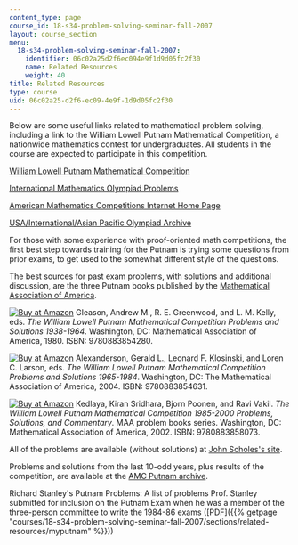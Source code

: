 ```yaml
---
content_type: page
course_id: 18-s34-problem-solving-seminar-fall-2007
layout: course_section
menu:
  18-s34-problem-solving-seminar-fall-2007:
    identifier: 06c02a25d2f6ec094e9f1d9d05fc2f30
    name: Related Resources
    weight: 40
title: Related Resources
type: course
uid: 06c02a25-d2f6-ec09-4e9f-1d9d05fc2f30
---
```


Below are some useful links related to mathematical problem solving, including a link to the William Lowell Putnam Mathematical Competition, a nationwide mathematics contest for undergraduates. All students in the course are expected to participate in this competition.

[William Lowell Putnam Mathematical Competition](http://math.scu.edu/putnam/)

[International Mathematics Olympiad Problems](http://olympiads.win.tue.nl/imo/)

[American Mathematics Competitions Internet Home Page](http://amc.maa.org/)

[USA/International/Asian Pacific Olympiad Archive](http://amc.maa.org/a-activities/a7-problems/a7-1-archives/1999-pa/problemarchive.htm)

For those with some experience with proof-oriented math competitions, the first best step towards training for the Putnam is trying some questions from prior exams, to get used to the somewhat different style of the questions.

The best sources for past exam problems, with solutions and additional discussion, are the three Putnam books published by the [Mathematical Association of America](http://www.maa.org/).

[![Buy at Amazon](/images/a_logo_17.gif)](http://www.amazon.com/exec/obidos/ASIN/0883854287/ref=nosim/mitopencourse-20) Gleason, Andrew M., R. E. Greenwood, and L. M. Kelly, eds. _The William Lowell Putnam Mathematical Competition Problems and Solutions 1938-1964_. Washington, DC: Mathematical Association of America, 1980. ISBN: 9780883854280.

[![Buy at Amazon](/images/a_logo_17.gif)](http://www.amazon.com/exec/obidos/ASIN/0883854635/ref=nosim/mitopencourse-20) Alexanderson, Gerald L., Leonard F. Klosinski, and Loren C. Larson, eds. _The William Lowell Putnam Mathematical Competition Problems and Solutions 1965-1984_. Washington, DC: The Mathematical Association of America, 2004. ISBN: 9780883854631.

[![Buy at Amazon](/images/a_logo_17.gif)](http://www.amazon.com/exec/obidos/ASIN/088385807X/ref=nosim/mitopencourse-20) Kedlaya, Kiran Sridhara, Bjorn Poonen, and Ravi Vakil. _The William Lowell Putnam Mathematical Competition 1985-2000 Problems, Solutions, and Commentary_. MAA problem books series. Washington, DC: Mathematical Association of America, 2002. ISBN: 9780883858073.

All of the problems are available (without solutions) at [John Scholes's site](http://www.imdb.com/name/nm1049219/).

Problems and solutions from the last 10-odd years, plus results of the competition, are available at the [AMC Putnam archive](http://amc.maa.org/a-activities/a7-problems/putnamindex.shtml).

Richard Stanley's Putnam Problems: A list of problems Prof. Stanley submitted for inclusion on the Putnam Exam when he was a member of the three-person committee to write the 1984-86 exams ([PDF]({{% getpage "courses/18-s34-problem-solving-seminar-fall-2007/sections/related-resources/myputnam" %}}))
